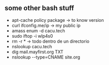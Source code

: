 ## some other bash stuff

* apt-cache policy package -> to know version
* curl ifconfig.me/ip -> my public ip
* amass enum -d cacu.tech
* sudo iftop -i wlp4s0
* rm -r * -> todo dentro de un directorio
* nslookup cacu.tech
* dig mail.mayfirst.org TXT
* nslookup --type=CNAME site.org
